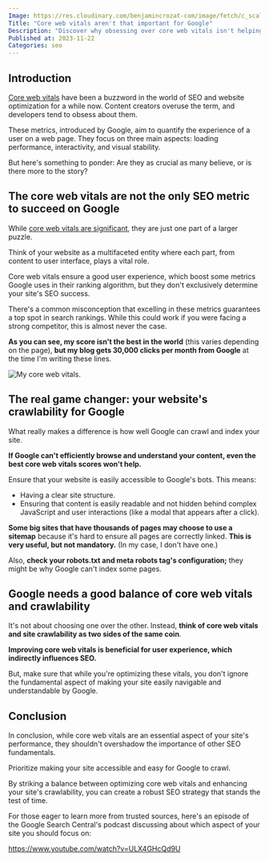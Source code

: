 ```yaml
---
Image: https://res.cloudinary.com/benjamincrozat-com/image/fetch/c_scale,f_webp,q_auto,w_1200/https://life-long-bunny.fra1.digitaloceanspaces.com/media-library/production/264/01HFWGX68MGX438AYDRFWTWNVN.jpg
Title: "Core web vitals aren't that important for Google"
Description: "Discover why obsessing over core web vitals isn't helping your Google optimizations."
Published at: 2023-11-22
Categories: seo
---
```


## Introduction

[Core web vitals](https://web.dev/articles/vitals#core-web-vitals) have been a buzzword in the world of SEO and website optimization for a while now. Content creators overuse the term, and developers tend to obsess about them.

These metrics, introduced by Google, aim to quantify the experience of a user on a web page. They focus on three main aspects: loading performance, interactivity, and visual stability.

But here's something to ponder: Are they as crucial as many believe, or is there more to the story?

## The core web vitals are not the only SEO metric to succeed on Google

While [core web vitals are significant](https://developers.google.com/search/docs/appearance/core-web-vitals), they are just one part of a larger puzzle.

Think of your website as a multifaceted entity where each part, from content to user interface, plays a vital role.

Core web vitals ensure a good user experience, which boost some metrics Google uses in their ranking algorithm, but they don't exclusively determine your site's SEO success.

There's a common misconception that excelling in these metrics guarantees a top spot in search rankings. While this could work if you were facing a strong competitor, this is almost never the case.

**As you can see, my score isn't the best in the world** (this varies depending on the page), **but my blog gets 30,000 clicks per month from Google** at the time I'm writing these lines.

![My core web vitals.](https://life-long-bunny.fra1.digitaloceanspaces.com/media-library/production/268/conversions/01HFYBBG7V0JBVZQ1XT6TH7KN1-medium.jpg)

## The real game changer: your website's crawlability for Google

What really makes a difference is how well Google can crawl and index your site.

**If Google can't efficiently browse and understand your content, even the best core web vitals scores won't help.**

Ensure that your website is easily accessible to Google's bots. This means:
- Having a clear site structure.
- Ensuring that content is easily readable and not hidden behind complex JavaScript and user interactions (like a modal that appears after a click).

**Some big sites that have thousands of pages may choose to use a sitemap** because it's hard to ensure all pages are correctly linked. **This is very useful, but not mandatory.** (In my case, I don't have one.)

Also, **check your robots.txt and meta robots tag's configuration;** they might be why Google can't index some pages.

## Google needs a good balance of core web vitals and crawlability

It's not about choosing one over the other. Instead, **think of core web vitals and site crawlability as two sides of the same coin**.

**Improving core web vitals is beneficial for user experience, which indirectly influences SEO.**

But, make sure that while you're optimizing these vitals, you don't ignore the fundamental aspect of making your site easily navigable and understandable by Google.

## Conclusion

In conclusion, while core web vitals are an essential aspect of your site's performance, they shouldn't overshadow the importance of other SEO fundamentals.

Prioritize making your site accessible and easy for Google to crawl.

By striking a balance between optimizing core web vitals and enhancing your site's crawlability, you can create a robust SEO strategy that stands the test of time.

For those eager to learn more from trusted sources, here's an episode of the Google Search Central's podcast discussing about which aspect of your site you should focus on:

https://www.youtube.com/watch?v=ULX4GHcQd9U
